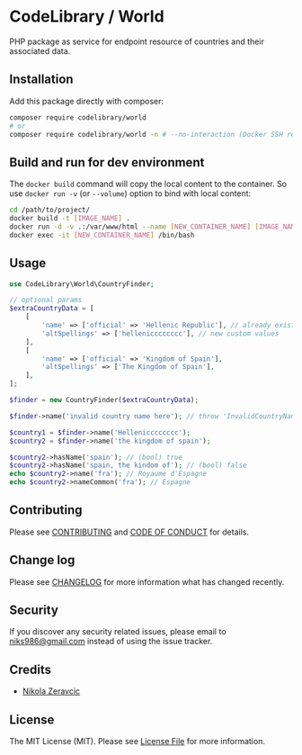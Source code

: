 # CodeLibrary / World

PHP package as service for endpoint resource of countries and their associated 
data.

## Installation

Add this package directly with composer:

```bash
composer require codelibrary/world
# or
composer require codelibrary/world -n # --no-interaction (Docker SSH reasons)
```

## Build and run for dev environment

The `docker build` command will copy the local content to the container. So use
`docker run -v` (or `--volume`) option to bind with local content:

```bash
cd /path/to/project/
docker build -t [IMAGE_NAME] .
docker run -d -v .:/var/www/html --name [NEW_CONTAINER_NAME] [IMAGE_NAME]
docker exec -it [NEW_CONTAINER_NAME] /bin/bash
```

## Usage

```php
use CodeLibrary\World\CountryFinder;

// optional params
$extraCountryData = [
    [
        'name' => ['official' => 'Hellenic Republic'], // already existing key
        'altSpellings' => ['hellenicccccccc'], // new custom values
    ],
    [
        'name' => ['official' => 'Kingdom of Spain'],
        'altSpellings' => ['The Kingdom of Spain'],
    ],
];

$finder = new CountryFinder($extraCountryData);

$finder->name('invalid country name here'); // throw 'InvalidCountryNameException'

$country1 = $finder->name('Hellenicccccccc');
$country2 = $finder->name('the kingdom of spain');

$country2->hasName('spain'); // (bool) true
$country2->hasName('spain, the kindom of'); // (bool) false
echo $country2->name('fra'); // Royaume d'Espagne
echo $country2->nameCommon('fra'); // Espagne
```

## Contributing

Please see [CONTRIBUTING](CONTRIBUTING.md) and
[CODE OF CONDUCT](CODE_OF_CONDUCT.md) for details.

## Change log

Please see [CHANGELOG](CHANGELOG.md) for more information what has changed
recently.

## Security

If you discover any security related issues, please email to
niks986@gmail.com instead of using the issue tracker.

## Credits

- [Nikola Zeravcic][link-author_nikola]

## License

The MIT License (MIT). Please see [License File](LICENSE.md) for more
information.

[link-author_nikola]: https://github.com/zeravcic
